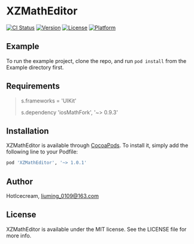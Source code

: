 # XZMathEditor

[![CI Status](https://img.shields.io/travis/xiaoMing0109/XZMathEditor.svg?style=flat)](https://travis-ci.org/xiaoMing0109/XZMathEditor)
[![Version](https://img.shields.io/cocoapods/v/XZMathEditor.svg?style=flat)](https://cocoapods.org/pods/XZMathEditor)
[![License](https://img.shields.io/cocoapods/l/XZMathEditor.svg?style=flat)](https://cocoapods.org/pods/XZMathEditor)
[![Platform](https://img.shields.io/cocoapods/p/XZMathEditor.svg?style=flat)](https://cocoapods.org/pods/XZMathEditor)

## Example

To run the example project, clone the repo, and run `pod install` from the Example directory first.

## Requirements

> s.frameworks = 'UIKit'
> 
> s.dependency 'iosMathFork', '~> 0.9.3'

## Installation

XZMathEditor is available through [CocoaPods](https://cocoapods.org). To install
it, simply add the following line to your Podfile:

```ruby
pod 'XZMathEditor', '~> 1.0.1'
```

## Author

HotIcecream, liuming_0109@163.com

## License

XZMathEditor is available under the MIT license. See the LICENSE file for more info.
